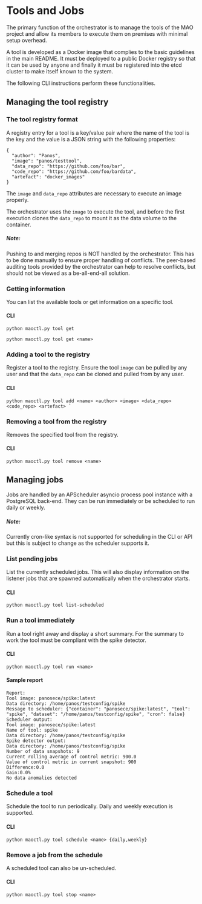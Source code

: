 # Tools and Jobs

The primary function of the orchestrator is to manage the tools of the MAO project and allow its members to execute them on premises with minimal setup overhead.

A tool is developed as a Docker image that complies to the basic guidelines in the main README. It must be deployed to a public Docker registry so that it can be used by anyone and finally it must be registered into the etcd cluster to make itself known to the system.

The following CLI instructions perform these functionalities.

## Managing the tool registry

### The tool registry format

A registry entry for a tool is a key/value pair where the name of the tool is the key and the value is a JSON string with the following properties:
```
{
  "author": "Panos",
  "image": "panos/testtool",
  "data_repo": "https://github.com/foo/bar",
  "code_repo": "https://github.com/foo/bardata",
  "artefact": "docker_images"
}
```
The `image` and `data_repo` attributes are necessary to execute an image properly.

The orchestrator uses the `image` to execute the tool, and before the first execution clones the `data_repo` to mount it as the data volume to the container.

##### Note:
Pushing to and merging repos is NOT handled by the orchestrator. This has to be done manually to ensure proper handling of conflicts. The peer-based auditing tools provided by the orchestrator can help to resolve conflicts, but should not be viewed as a be-all-end-all solution.

### Getting information

You can list the available tools or get information on a specific tool.
#### CLI
```
python maoctl.py tool get
```
```
python maoctl.py tool get <name>
```

### Adding a tool to the registry

Register a tool to the registry. Ensure the tool `image` can be pulled by any user and that the `data_repo` can be cloned and pulled from by any user.
#### CLI
```
python maoctl.py tool add <name> <author> <image> <data_repo> <code_repo> <artefact> `
```
### Removing a tool from the registry

Removes the specified tool from the registry.
#### CLI
```
python maoctl.py tool remove <name>
```
## Managing jobs

Jobs are handled by an APScheduler asyncio process pool instance with a PostgreSQL back-end. They can be run immediately or be scheduled to run daily or weekly.

##### Note:
Currently cron-like syntax is not supported for scheduling in the CLI or API but this is subject to change as the scheduler supports it.

### List pending jobs
List the currently scheduled jobs. This will also display information on the listener jobs that are spawned automatically when the orchestrator starts.
#### CLI
```
python maoctl.py tool list-scheduled
```
### Run a tool immediately
Run a tool right away and display a short summary. For the summary to work the tool must be compliant with the spike detector.
#### CLI
```
python maoctl.py tool run <name>
```
#### Sample report
```
Report:
Tool image: panosece/spike:latest
Data directory: /home/panos/testconfig/spike
Message to scheduler: {"container": "panosece/spike:latest", "tool": "spike", "dataset": "/home/panos/testconfig/spike", "cron": false}
Scheduler output:
Tool image: panosece/spike:latest
Name of tool: spike
Data directory: /home/panos/testconfig/spike
Spike detector output:
Data directory: /home/panos/testconfig/spike
Number of data snapshots: 9
Current rolling average of control metric: 900.0
Value of control metric in current snapshot: 900
Difference:0.0
Gain:0.0%
No data anomalies detected
```
### Schedule a tool
Schedule the tool to run periodically. Daily and weekly execution is supported.
#### CLI
```
python maoctl.py tool schedule <name> {daily,weekly}
```
### Remove a job from the schedule
A scheduled tool can also be un-scheduled.
#### CLI
```
python maoctl.py tool stop <name>
```
